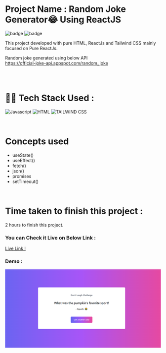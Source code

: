 # Project Name : **Random Joke Generator😂 Using ReactJS**

![badge](https://img.shields.io/badge/iNeuron-LCO-green) ![badge](https://img.shields.io/badge/Hitesh%20Choudary-Anurag%20Tiwari-orange)

This project developed with pure HTML, ReactJs and Tailwind CSS mainly focused on Pure ReactJs. <br/>

Random joke generated using below API <br/>
https://official-joke-api.appspot.com/random_joke

<br/>

<br/>

# 👩‍💻 Tech Stack Used :

![Javascript](https://img.shields.io/badge/React-20232A?style=for-the-badge&logo=react&logoColor=61DAFB) ![HTML](https://img.shields.io/badge/HTML5-E34F26?style=for-the-badge&logo=html5&logoColor=white) ![TAILWIND CSS](https://img.shields.io/badge/Tailwind_CSS-38B2AC?style=for-the-badge&logo=tailwind-css&logoColor=white)

<br/>

# Concepts used

- useState()
- useEffect()
- fetch()
- json()
- promises
- setTimeout()

<br/>

# Time taken to finish this project :

2 hours to finish this project.

### You can Check it Live on Below Link :

[Live Link !](https://react-random-joke.vercel.app/)

### Demo :

![App Image](https://github.com/anitha-nagadasarink/react-random-joke/blob/main/demo.PNG)
